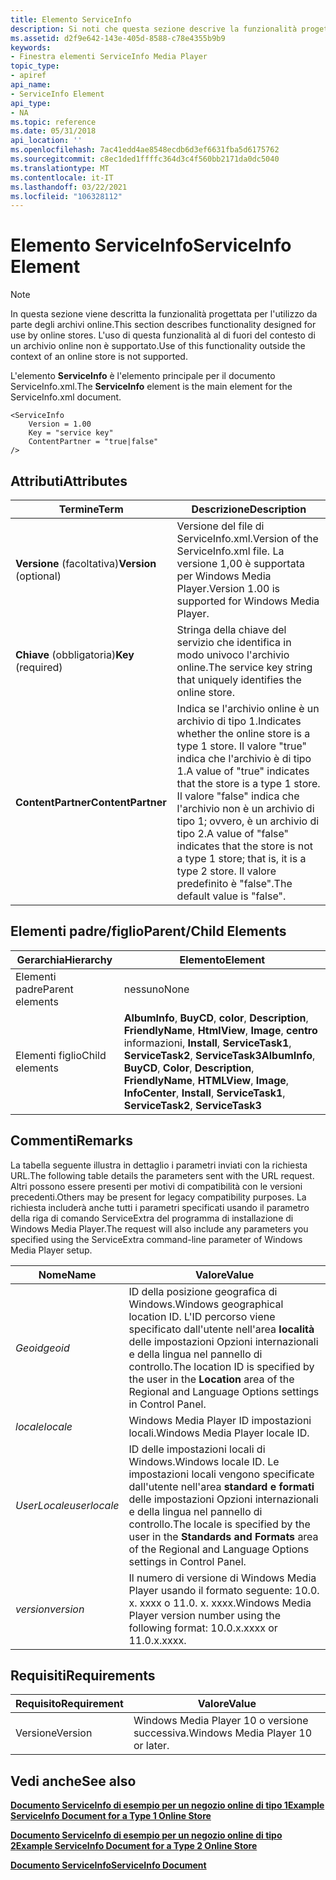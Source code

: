 ```yaml
---
title: Elemento ServiceInfo
description: Si noti che questa sezione descrive la funzionalità progettata per l'uso da parte degli archivi online. L'uso di questa funzionalità al di fuori del contesto di un archivio online non è supportato. L'elemento ServiceInfo è l'elemento principale per il documento ServiceInfo.xml.
ms.assetid: d2f9e642-143e-405d-8588-c78e4355b9b9
keywords:
- Finestra elementi ServiceInfo Media Player
topic_type:
- apiref
api_name:
- ServiceInfo Element
api_type:
- NA
ms.topic: reference
ms.date: 05/31/2018
api_location: ''
ms.openlocfilehash: 7ac41edd4ae8548ecdb6d3ef6631fba5d6175762
ms.sourcegitcommit: c8ec1ded1ffffc364d3c4f560bb2171da0dc5040
ms.translationtype: MT
ms.contentlocale: it-IT
ms.lasthandoff: 03/22/2021
ms.locfileid: "106328112"
---
```

# <a name="serviceinfo-element"></a><span data-ttu-id="e103c-106">Elemento ServiceInfo</span><span class="sxs-lookup"><span data-stu-id="e103c-106">ServiceInfo Element</span></span>

> [!Note]  
> <span data-ttu-id="e103c-107">In questa sezione viene descritta la funzionalità progettata per l'utilizzo da parte degli archivi online.</span><span class="sxs-lookup"><span data-stu-id="e103c-107">This section describes functionality designed for use by online stores.</span></span> <span data-ttu-id="e103c-108">L'uso di questa funzionalità al di fuori del contesto di un archivio online non è supportato.</span><span class="sxs-lookup"><span data-stu-id="e103c-108">Use of this functionality outside the context of an online store is not supported.</span></span>

 

<span data-ttu-id="e103c-109">L'elemento **ServiceInfo** è l'elemento principale per il documento ServiceInfo.xml.</span><span class="sxs-lookup"><span data-stu-id="e103c-109">The **ServiceInfo** element is the main element for the ServiceInfo.xml document.</span></span>

``` syntax
<ServiceInfo
    Version = 1.00
    Key = "service key"
    ContentPartner = "true|false"
/>
```

## <a name="attributes"></a><span data-ttu-id="e103c-110">Attributi</span><span class="sxs-lookup"><span data-stu-id="e103c-110">Attributes</span></span>



| <span data-ttu-id="e103c-111">Termine</span><span class="sxs-lookup"><span data-stu-id="e103c-111">Term</span></span>                                                                                                                                             | <span data-ttu-id="e103c-112">Descrizione</span><span class="sxs-lookup"><span data-stu-id="e103c-112">Description</span></span>                                                                                                                                                                                                                                                    |
|--------------------------------------------------------------------------------------------------------------------------------------------------|----------------------------------------------------------------------------------------------------------------------------------------------------------------------------------------------------------------------------------------------------------------|
| <span data-ttu-id="e103c-113"><span id="Version__optional_"></span><span id="version__optional_"></span><span id="VERSION__OPTIONAL_"></span>**Versione** (facoltativa)</span><span class="sxs-lookup"><span data-stu-id="e103c-113"><span id="Version__optional_"></span><span id="version__optional_"></span><span id="VERSION__OPTIONAL_"></span>**Version** (optional)</span></span><br/> | <span data-ttu-id="e103c-114">Versione del file di ServiceInfo.xml.</span><span class="sxs-lookup"><span data-stu-id="e103c-114">Version of the ServiceInfo.xml file.</span></span> <span data-ttu-id="e103c-115">La versione 1,00 è supportata per Windows Media Player.</span><span class="sxs-lookup"><span data-stu-id="e103c-115">Version 1.00 is supported for Windows Media Player.</span></span><br/>                                                                                                                                                            |
| <span data-ttu-id="e103c-116"><span id="Key__required_"></span><span id="key__required_"></span><span id="KEY__REQUIRED_"></span>**Chiave** (obbligatoria)</span><span class="sxs-lookup"><span data-stu-id="e103c-116"><span id="Key__required_"></span><span id="key__required_"></span><span id="KEY__REQUIRED_"></span>**Key** (required)</span></span><br/>                 | <span data-ttu-id="e103c-117">Stringa della chiave del servizio che identifica in modo univoco l'archivio online.</span><span class="sxs-lookup"><span data-stu-id="e103c-117">The service key string that uniquely identifies the online store.</span></span><br/>                                                                                                                                                                                   |
| <span data-ttu-id="e103c-118"><span id="ContentPartner"></span><span id="contentpartner"></span><span id="CONTENTPARTNER"></span>**ContentPartner**</span><span class="sxs-lookup"><span data-stu-id="e103c-118"><span id="ContentPartner"></span><span id="contentpartner"></span><span id="CONTENTPARTNER"></span>**ContentPartner**</span></span><br/>                 | <span data-ttu-id="e103c-119">Indica se l'archivio online è un archivio di tipo 1.</span><span class="sxs-lookup"><span data-stu-id="e103c-119">Indicates whether the online store is a type 1 store.</span></span> <span data-ttu-id="e103c-120">Il valore "true" indica che l'archivio è di tipo 1.</span><span class="sxs-lookup"><span data-stu-id="e103c-120">A value of "true" indicates that the store is a type 1 store.</span></span> <span data-ttu-id="e103c-121">Il valore "false" indica che l'archivio non è un archivio di tipo 1; ovvero, è un archivio di tipo 2.</span><span class="sxs-lookup"><span data-stu-id="e103c-121">A value of "false" indicates that the store is not a type 1 store; that is, it is a type 2 store.</span></span> <span data-ttu-id="e103c-122">Il valore predefinito è "false".</span><span class="sxs-lookup"><span data-stu-id="e103c-122">The default value is "false".</span></span><br/> |



 

## <a name="parentchild-elements"></a><span data-ttu-id="e103c-123">Elementi padre/figlio</span><span class="sxs-lookup"><span data-stu-id="e103c-123">Parent/Child Elements</span></span>



| <span data-ttu-id="e103c-124">Gerarchia</span><span class="sxs-lookup"><span data-stu-id="e103c-124">Hierarchy</span></span>       | <span data-ttu-id="e103c-125">Elemento</span><span class="sxs-lookup"><span data-stu-id="e103c-125">Element</span></span>                                                                                                                                                                            |
|-----------------|------------------------------------------------------------------------------------------------------------------------------------------------------------------------------------|
| <span data-ttu-id="e103c-126">Elementi padre</span><span class="sxs-lookup"><span data-stu-id="e103c-126">Parent elements</span></span> | <span data-ttu-id="e103c-127">nessuno</span><span class="sxs-lookup"><span data-stu-id="e103c-127">None</span></span>                                                                                                                                                                               |
| <span data-ttu-id="e103c-128">Elementi figlio</span><span class="sxs-lookup"><span data-stu-id="e103c-128">Child elements</span></span>  | <span data-ttu-id="e103c-129">**AlbumInfo**, **BuyCD**, **color**, **Description**, **FriendlyName**, **HtmlView**, **Image**, **centro** informazioni, **Install**, **ServiceTask1**, **ServiceTask2**, **ServiceTask3**</span><span class="sxs-lookup"><span data-stu-id="e103c-129">**AlbumInfo**, **BuyCD**, **Color**, **Description**, **FriendlyName**, **HTMLView**, **Image**, **InfoCenter**, **Install**, **ServiceTask1**, **ServiceTask2**, **ServiceTask3**</span></span> |



 

## <a name="remarks"></a><span data-ttu-id="e103c-130">Commenti</span><span class="sxs-lookup"><span data-stu-id="e103c-130">Remarks</span></span>

<span data-ttu-id="e103c-131">La tabella seguente illustra in dettaglio i parametri inviati con la richiesta URL.</span><span class="sxs-lookup"><span data-stu-id="e103c-131">The following table details the parameters sent with the URL request.</span></span> <span data-ttu-id="e103c-132">Altri possono essere presenti per motivi di compatibilità con le versioni precedenti.</span><span class="sxs-lookup"><span data-stu-id="e103c-132">Others may be present for legacy compatibility purposes.</span></span> <span data-ttu-id="e103c-133">La richiesta includerà anche tutti i parametri specificati usando il parametro della riga di comando ServiceExtra del programma di installazione di Windows Media Player.</span><span class="sxs-lookup"><span data-stu-id="e103c-133">The request will also include any parameters you specified using the ServiceExtra command-line parameter of Windows Media Player setup.</span></span>



| <span data-ttu-id="e103c-134">Nome</span><span class="sxs-lookup"><span data-stu-id="e103c-134">Name</span></span>         | <span data-ttu-id="e103c-135">Valore</span><span class="sxs-lookup"><span data-stu-id="e103c-135">Value</span></span>                                                                                                                                                               |
|--------------|---------------------------------------------------------------------------------------------------------------------------------------------------------------------|
| <span data-ttu-id="e103c-136">*Geoid*</span><span class="sxs-lookup"><span data-stu-id="e103c-136">*geoid*</span></span>      | <span data-ttu-id="e103c-137">ID della posizione geografica di Windows.</span><span class="sxs-lookup"><span data-stu-id="e103c-137">Windows geographical location ID.</span></span> <span data-ttu-id="e103c-138">L'ID percorso viene specificato dall'utente nell'area **località** delle impostazioni Opzioni internazionali e della lingua nel pannello di controllo.</span><span class="sxs-lookup"><span data-stu-id="e103c-138">The location ID is specified by the user in the **Location** area of the Regional and Language Options settings in Control Panel.</span></span> |
| <span data-ttu-id="e103c-139">*locale*</span><span class="sxs-lookup"><span data-stu-id="e103c-139">*locale*</span></span>     | <span data-ttu-id="e103c-140">Windows Media Player ID impostazioni locali.</span><span class="sxs-lookup"><span data-stu-id="e103c-140">Windows Media Player locale ID.</span></span>                                                                                                                                     |
| <span data-ttu-id="e103c-141">*UserLocale*</span><span class="sxs-lookup"><span data-stu-id="e103c-141">*userlocale*</span></span> | <span data-ttu-id="e103c-142">ID delle impostazioni locali di Windows.</span><span class="sxs-lookup"><span data-stu-id="e103c-142">Windows locale ID.</span></span> <span data-ttu-id="e103c-143">Le impostazioni locali vengono specificate dall'utente nell'area **standard e formati** delle impostazioni Opzioni internazionali e della lingua nel pannello di controllo.</span><span class="sxs-lookup"><span data-stu-id="e103c-143">The locale is specified by the user in the **Standards and Formats** area of the Regional and Language Options settings in Control Panel.</span></span>        |
| <span data-ttu-id="e103c-144">*version*</span><span class="sxs-lookup"><span data-stu-id="e103c-144">*version*</span></span>    | <span data-ttu-id="e103c-145">Il numero di versione di Windows Media Player usando il formato seguente: 10.0. x. xxxx o 11.0. x. xxxx.</span><span class="sxs-lookup"><span data-stu-id="e103c-145">Windows Media Player version number using the following format: 10.0.x.xxxx or 11.0.x.xxxx.</span></span>                                                                         |



 

## <a name="requirements"></a><span data-ttu-id="e103c-146">Requisiti</span><span class="sxs-lookup"><span data-stu-id="e103c-146">Requirements</span></span>



| <span data-ttu-id="e103c-147">Requisito</span><span class="sxs-lookup"><span data-stu-id="e103c-147">Requirement</span></span> | <span data-ttu-id="e103c-148">Valore</span><span class="sxs-lookup"><span data-stu-id="e103c-148">Value</span></span> |
|--------------------|----------------------------------------------|
| <span data-ttu-id="e103c-149">Versione</span><span class="sxs-lookup"><span data-stu-id="e103c-149">Version</span></span><br/> | <span data-ttu-id="e103c-150">Windows Media Player 10 o versione successiva.</span><span class="sxs-lookup"><span data-stu-id="e103c-150">Windows Media Player 10 or later.</span></span><br/> |



## <a name="see-also"></a><span data-ttu-id="e103c-151">Vedi anche</span><span class="sxs-lookup"><span data-stu-id="e103c-151">See also</span></span>

<dl> <dt>

[<span data-ttu-id="e103c-152">**Documento ServiceInfo di esempio per un negozio online di tipo 1**</span><span class="sxs-lookup"><span data-stu-id="e103c-152">**Example ServiceInfo Document for a Type 1 Online Store**</span></span>](example-serviceinfo-document-for-a-type-1-online-store.md)
</dt> <dt>

[<span data-ttu-id="e103c-153">**Documento ServiceInfo di esempio per un negozio online di tipo 2**</span><span class="sxs-lookup"><span data-stu-id="e103c-153">**Example ServiceInfo Document for a Type 2 Online Store**</span></span>](example-serviceinfo-document-for-a-type-2-online-store.md)
</dt> <dt>

[<span data-ttu-id="e103c-154">**Documento ServiceInfo**</span><span class="sxs-lookup"><span data-stu-id="e103c-154">**ServiceInfo Document**</span></span>](serviceinfo-document.md)
</dt> </dl>

 

 





